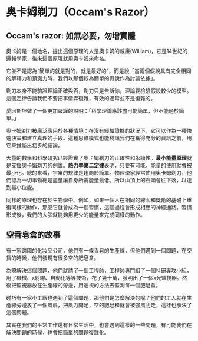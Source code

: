 # 奥卡姆剃刀（Occam's Razor）

## Occam's razor: 如無必要，勿增實體

奧卡姆是一個地名，提出這個原理的人是奧卡姆的威廉\(William\)，它是14世紀的邏輯學家，後來這個原理就用奧卡姆來命名。

它並不是認為“簡單的就是對的，就是最好的”，而是說「當兩個假說具有完全相同的解釋力和預測力時，我們以那個較為簡單的假說作為討論依據」。

剃刀本身不能驗證理論正確與否，剃刀只是告訴你，理論要檢驗假設較少的模型。這個定律告訴我們不要把事情弄復雜，有效的通常並不是復雜的。

愛因斯坦做了一個更加嚴謹的說明：「科學理論應該盡可能簡單，但不能過於簡單。」

奧卡姆剃刀被廣泛應用於各種情境：在沒有經驗證據的狀況下，它可以作為一種快速決策和建立真理的手段。這種思維模式也能夠讓我們在獲得充分的資訊之前，用它來推斷出初步的結論。

大量的數學和科學研究已經證實了奧卡姆剃刀的正確性和永續性。**最小能量原理**就是支援奧卡姆剃刀的例證。**熱力學第二定律**表明，只要有可能，能量的使用就會被最小化。總的來看，宇宙的規律是趨向於簡單。物理學家經常使用奧卡姆剃刀，他們認為一切事物總是盡量讓自身所需能量最低。所以山頂上的石頭會往下落，以達到最小位能。

同樣的原理也存在於生物學中。例如，如果一個人在相同的線索和獎勵的基礎上重復同樣的動作，那麼它就會成為一個習慣，這個過程會形成相應的神經通路。習慣形成後，我們的大腦就能夠用更少的能量來完成同樣的動作。

## 空香皂盒的故事

有一家跨國的化妝品公司，他們有一條香皂的生產線，但他們遇到一個問題，在交貨的時候，他們發現有很多空的肥皂盒。

為瞭解決這個問題，他們就請了一個工程師，工程師專門組了一個科研專攻小組，用了機械、x射線、自動化等等技術，花了幾十萬，發明出了一個x光監視器。然後把監視器放在生產線的旁邊，用透視的方法去監測每一個肥皂盒。

碰巧有一家小工廠也遇到了這個問題，那他們是怎麼解決的呢？他們的工人就在生產線旁邊放了一個風扇，把風力開足，空的肥皂和就會被強風刮走，這樣也解決了這個問題。

其實在我們的平常工作還有日常生活中，也會遇到這樣的一些問題，有可能我們在解決問題的時候，也會把簡單的問題復雜化。

